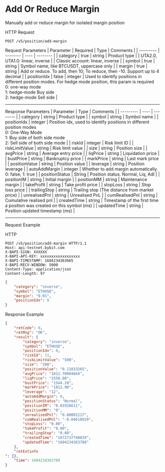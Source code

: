 # Add Or Reduce Margin
Manually add or reduce margin for isolated margin position


HTTP Request
```http
POST /v5/position/add-margin
```

Request Parameters
| Parameter | Required | Type | Comments |
| --------- | -------- | ---- | -------- |
| category | true | string | Product type |
| UTA2.0, UTA1.0: linear, inverse |
| Classic account: linear, inverse |
| symbol | true | string | Symbol name, like BTCUSDT, uppercase only |
| margin | true | string | Add or reduce. To add, then 10; To reduce, then -10. Support up to 4 decimal |
| positionIdx | false | integer | Used to identify positions in different position modes. For hedge mode position, this param is required <br> 0: one-way mode <br> 1: hedge-mode Buy side <br> 2: hedge-mode Sell side |

---


Response Parameters
| Parameter | Type | Comments |
| --------- | ---- | -------- |
| category | string | Product type |
| symbol | string | Symbol name |
| positionIdx | integer | Position idx, used to identify positions in different position modes <br> 0: One-Way Mode <br> 1: Buy side of both side mode <br> 2: Sell side of both side mode |
| riskId | integer | Risk limit ID |
| riskLimitValue | string | Risk limit value |
| size | string | Position size |
| avgPrice | string | Average entry price |
| liqPrice | string | Liquidation price |
| bustPrice | string | Bankruptcy price |
| markPrice | string | Last mark price |
| positionValue | string | Position value |
| leverage | string | Position leverage |
| autoAddMargin | integer | Whether to add margin automatically. 0: false, 1: true |
| positionStatus | String | Position status. Normal, Liq, Adl |
| positionIM | string | Initial margin |
| positionMM | string | Maintenance margin |
| takeProfit | string | Take profit price |
| stopLoss | string | Stop loss price |
| trailingStop | string | Trailing stop (The distance from market price) |
| unrealisedPnl | string | Unrealised PnL |
| cumRealisedPnl | string | Cumulative realised pnl |
| createdTime | string | Timestamp of the first time a position was created on this symbol (ms) |
| updatedTime | string | Position updated timestamp (ms) |

---


Request Example

HTTP
 
  
  
```http
POST /v5/position/add-margin HTTP/1.1
Host: api-testnet.bybit.com
X-BAPI-SIGN: XXXXXX
X-BAPI-API-KEY: xxxxxxxxxxxxxxxxxx
X-BAPI-TIMESTAMP: 1684234363665
X-BAPI-RECV-WINDOW: 5000
Content-Type: application/json
Content-Length: 97
```

```json
{
    "category": "inverse",
    "symbol": "ETHUSD",
    "margin": "0.01",
    "positionIdx": 0
}
```

Response Example
```json
{
    "retCode": 0,
    "retMsg": "OK",
    "result": {
        "category": "inverse",
        "symbol": "ETHUSD",
        "positionIdx": 0,
        "riskId": 11,
        "riskLimitValue": "500",
        "size": "200",
        "positionValue": "0.11033265",
        "avgPrice": "1812.70004844",
        "liqPrice": "1550.80",
        "bustPrice": "1544.20",
        "markPrice": "1812.90",
        "leverage": "12",
        "autoAddMargin": 0,
        "positionStatus": "Normal",
        "positionIM": "0.01926611",
        "positionMM": "0",
        "unrealisedPnl": "0.00001217",
        "cumRealisedPnl": "-0.04618929",
        "stopLoss": "0.00",
        "takeProfit": "0.00",
        "trailingStop": "0.00",
        "createdTime": "1672737740039",
        "updatedTime": "1684234363788"
    },
    "retExtinfo
": {},
    "time": 1684234363789
}
```

